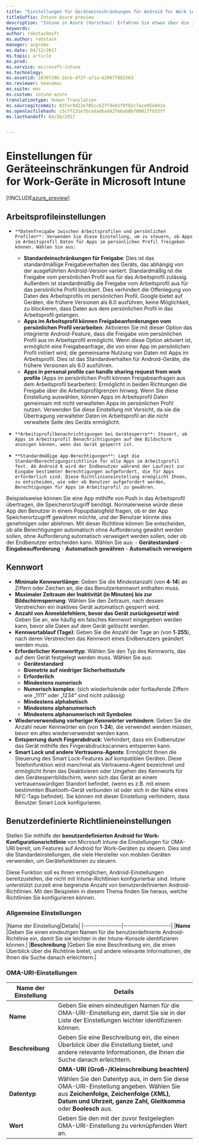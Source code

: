 ```yaml
---
title: "Einstellungen für Geräteeinschränkungen für Android for Work in Intune"
titleSuffix: Intune Azure preview
description: "Intune in Azure (Vorschau): Erfahren Sie etwas über die Intune-Einstellungen zur Steuerung von Geräteeinstellungen und -funktionen auf Android for Work-Geräten."
keywords: 
author: robstackmsft
ms.author: robstack
manager: angrobe
ms.date: 04/12/2017
ms.topic: article
ms.prod: 
ms.service: microsoft-intune
ms.technology: 
ms.assetid: 1830720b-16cb-4f2f-a71a-62967f882563
ms.reviewer: heenamac
ms.suite: ems
ms.custom: intune-azure
translationtype: Human Translation
ms.sourcegitcommit: 03fec9d22e705ccb27f4eb1f8f82c7ace95e841e
ms.openlocfilehash: c5cff131e7bcedadbad42fe6ab8bf00017f933ff
ms.lasthandoff: 04/26/2017


---
```


# <a name="android-for-work-device-restriction-settings-in-microsoft-intune"></a>Einstellungen für Geräteeinschränkungen für Android for Work-Geräte in Microsoft Intune

[!INCLUDE[azure_preview](../includes/azure_preview.md)]

## <a name="work-profile-settings"></a>Arbeitsprofileinstellungen
-     **Datenfreigabe zwischen Arbeitsprofilen und persönlichen Profilen**: Verwenden Sie diese Einstellung, um zu steuern, ob Apps im Arbeitsprofil Daten für Apps im persönlichen Profil freigeben können. Wählen Sie aus:
    - **Standardeinschränkungen für Freigabe**: Dies ist das standardmäßige Freigabeverhalten des Geräts, das abhängig von der ausgeführten Android-Version variiert. Standardmäßig ist die Freigabe vom persönlichen Profil aus für das Arbeitsprofil zulässig. Außerdem ist standardmäßig die Freigabe vom Arbeitsprofil aus für das persönliche Profil blockiert. Dies verhindert die Offenlegung von Daten des Arbeitsprofils im persönlichen Profil. Google bietet auf Geräten, die frühere Versionen als 6.0 ausführen, keine Möglichkeit, zu blockieren, dass Daten aus dem persönlichen Profil in das Arbeitsprofil gelangen.  
    - **Apps im Arbeitsprofil können Freigabeanforderungen vom persönlichen Profil verarbeiten**: Aktivieren Sie mit dieser Option das integrierte Android-Feature, dass die Freigabe vom persönlichen Profil aus im Arbeitsprofil ermöglicht. Wenn diese Option aktiviert ist, ermöglicht eine Freigabeanfrage, die von einer App im persönlichen Profil initiiert wird, die gemeinsame Nutzung von Daten mit Apps im Arbeitsprofil. Dies ist das Standardverhalten für Android-Geräte, die frühere Versionen als 6.0 ausführen.
    - **Apps in personal profile can handle sharing request from work profile** (Apps im persönlichen Profil können Freigabeanfragen aus dem Arbeitsprofil bearbeiten): Ermöglicht in beiden Richtungen die Freigabe über die Arbeitsprofilgrenzen hinweg. Wenn Sie diese Einstellung auswählen, können Apps im Arbeitsprofil Daten gemeinsam mit nicht verwalteten Apps im persönlichen Profil nutzen.  Verwenden Sie diese Einstellung mit Vorsicht, da sie die Übertragung verwalteter Daten im Arbeitsprofil an die nicht verwaltete Seite des Geräts ermöglicht.


-     **Arbeitsprofilbenachrichtigungen bei Gerätesperre**: Steuert, ob Apps im Arbeitsprofil Benachrichtigungen auf dem Bildschirm anzeigen können, wenn das Gerät gesperrt ist.
-     **Standardmäßige App-Berechtigungen**: Legt die Standardberechtigungsrichtlinie für alle Apps im Arbeitsprofil fest. Ab Android 6 wird der Endbenutzer während der Laufzeit zur Eingabe bestimmter Berechtigungen aufgefordert, die für Apps erforderlich sind. Diese Richtlinieneinstellung ermöglicht Ihnen, zu entscheiden, wie oder ob Benutzer aufgefordert werden, Berechtigungen für Apps im Arbeitsprofil zu gewähren.
Beispielsweise können Sie eine App mithilfe von Push in das Arbeitsprofil übertragen, die Speicherortzugriff benötigt. Normalerweise würde diese App den Benutzer in einem Popupdialogfeld fragen, ob er der App Speicherortzugriff gewähren möchte, und der Benutzer könnte dies genehmigen oder ablehnen. Mit dieser Richtlinie können Sie entscheiden, ob alle Berechtigungen automatisch ohne Aufforderung gewährt werden sollen, ohne Aufforderung automatisch verweigert werden sollen, oder ob der Endbenutzer entscheiden kann. Wählen Sie aus:
    -     **Gerätestandard**
    -     **Eingabeaufforderung**
    -     **Automatisch gewähren**
    -     **Automatisch verweigern**

## <a name="password"></a>Kennwort

- **Minimale Kennwortlänge:** Geben Sie die Mindestanzahl (von **4**-**14**) an Ziffern oder Zeichen an, die das Benutzerkennwort enthalten muss.
- **Maximaler Zeitraum der Inaktivität (in Minuten) bis zur Bildschirmsperrung**: Wählen Sie den Zeitraum, nach dessen Verstreichen ein inaktives Gerät automatisch gesperrt wird.
- **Anzahl von Anmeldefehlern, bevor das Gerät zurückgesetzt wird**: Geben Sie an, wie häufig ein falsches Kennwort eingegeben werden kann, bevor alle Daten auf dem Gerät gelöscht werden.
- **Kennwortablauf (Tage)**: Geben Sie die Anzahl der Tage an (von **1**-**255**), nach deren Verstreichen das Kennwort eines Endbenutzers geändert werden muss.
- **Erforderlicher Kennworttyp**: Wählen Sie den Typ des Kennworts, das auf dem Gerät festgelegt werden muss. Wählen Sie aus:
    - **Gerätestandard**
    - **Biometrie auf niedriger Sicherheitsstufe**
    - **Erforderlich**
    - **Mindestens numerisch**
    - **Numerisch komplex**: (sich wiederholende oder fortlaufende Ziffern wie „1111“ oder „1234“ sind nicht zulässig)
    - **Mindestens alphabetisch**
    - **Mindestens alphanumerisch**
    - **Mindestens alphanumerisch mit Symbolen**
- **Wiederverwendung vorheriger Kennwörter verhindern**: Geben Sie die Anzahl neuer Kennwörter ein (von **1**-**24**), die verwendet werden müssen, bevor ein altes wiederverwendet werden kann.
- **Entsperrung durch Fingerabdruck**: Verhindert, dass ein Endbenutzer das Gerät mithilfe des Fingerabdruckscanners entsperren kann.
- **Smart Lock und andere Vertrauens-Agents**: Ermöglicht Ihnen die Steuerung des Smart Lock-Features auf kompatiblen Geräten. Diese Telefonfunktion wird manchmal als Vertrauens-Agent bezeichnet und ermöglicht Ihnen das Deaktivieren oder Umgehen des Kennworts für den Gerätesperrbildschirm, wenn sich das Gerät an einem vertrauenswürdigen Standort befindet, (wenn es z.B. mit einem bestimmten Bluetooth-Gerät verbunden ist oder sich in der Nähe eines NFC-Tags befindet). Sie können mit dieser Einstellung verhindern, dass Benutzer Smart Lock konfigurieren.

## <a name="custom-policy-settings"></a>Benutzerdefinierte Richtlinieneinstellungen
Stellen Sie mithilfe der **benutzerdefinierten Android for Work-Konfigurationsrichtlinie** von Microsoft Intune die Einstellungen für OMA-URI bereit, um Features auf Android for Work-Geräten zu steuern. Dies sind die Standardeinstellungen, die viele Hersteller von mobilen Geräten verwenden, um Gerätefunktionen zu steuern.

Diese Funktion soll es Ihnen ermöglichen, Android-Einstellungen bereitzustellen, die nicht mit Intune-Richtlinien konfigurierbar sind.
Intune unterstützt zurzeit eine begrenzte Anzahl von benutzerdefinierten Android-Richtlinien. Mit den Beispielen in diesem Thema finden Sie heraus, welche Richtlinien Sie konfigurieren können.

### <a name="general-settings"></a>Allgemeine Einstellungen

|Name der Einstellung|Details|
    |----------------|--------------------|
    |**Name** |Geben Sie einen eindeutigen Namen für die benutzerdefinierte Android-Richtlinie ein, damit Sie sie leichter in der Intune-Konsole identifizieren können.|
    |**Beschreibung** |Geben Sie eine Beschreibung ein, die einen Überblick über die Richtlinie bietet, und andere relevante Informationen, die Ihnen die Suche danach erleichtern.|

### <a name="oma-uri-settings"></a>OMA-URI-Einstellungen

  |Name der Einstellung|Details|
  |--------|--------------------|
  |**Name** |Geben Sie einen eindeutigen Namen für die OMA-URI-Einstellung ein, damit Sie sie in der Liste der Einstellungen leichter identifizieren können.|
  |**Beschreibung** |Geben Sie eine Beschreibung ein, die einen Überblick über die Einstellung bietet, und andere relevante Informationen, die Ihnen die Suche danach erleichtern.|
    |**OMA-URI (Groß-/Kleinschreibung beachten)** |Geben Sie den OMA-URI an, für den Sie eine Einstellung festlegen möchten.|
  |**Datentyp** |Wählen Sie den Datentyp aus, in dem Sie diese OMA-URI-Einstellung angeben. Wählen Sie aus **Zeichenfolge, Zeichenfolge (XML), Datum und Uhrzeit, ganze Zahl, Gleitkomma** oder **Boolesch** aus.|
  |**Wert** |Geben Sie den mit der zuvor festgelegten OMA-URI-Einstellung zu verknüpfenden Wert an.|

